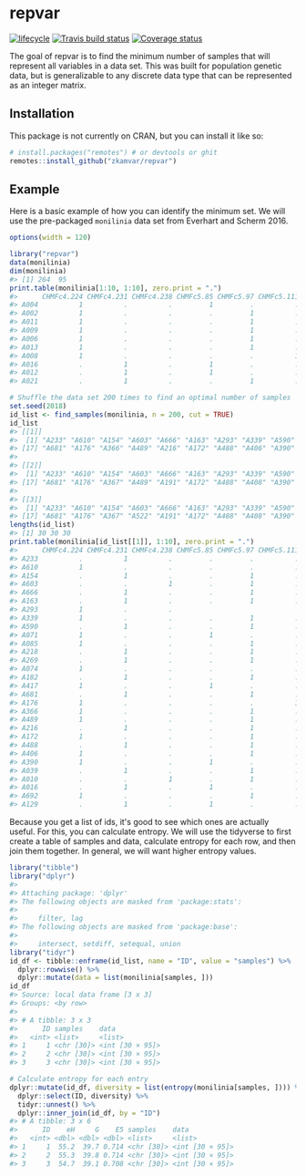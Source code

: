 
<!-- README.md is generated from README.Rmd. Please edit that file -->
repvar
======

[![lifecycle](https://img.shields.io/badge/lifecycle-experimental-orange.svg)](https://www.tidyverse.org/lifecycle/#experimental) [![Travis build status](https://travis-ci.org/zkamvar/repvar.svg?branch=master)](https://travis-ci.org/zkamvar/repvar) [![Coverage status](https://codecov.io/gh/zkamvar/repvar/branch/master/graph/badge.svg)](https://codecov.io/github/zkamvar/repvar?branch=master)

The goal of repvar is to find the minimum number of samples that will represent all variables in a data set. This was built for population genetic data, but is generalizable to any discrete data type that can be represented as an integer matrix.

Installation
------------

This package is not currently on CRAN, but you can install it like so:

``` r
# install.packages("remotes") # or devtools or ghit
remotes::install_github("zkamvar/repvar")
```

Example
-------

Here is a basic example of how you can identify the minimum set. We will use the pre-packaged `monilinia` data set from Everhart and Scherm 2016.

``` r
options(width = 120)

library("repvar")
data(monilinia)
dim(monilinia)
#> [1] 264  95
print.table(monilinia[1:10, 1:10], zero.print = ".")
#>      CHMFc4.224 CHMFc4.231 CHMFc4.238 CHMFc5.85 CHMFc5.97 CHMFc5.111 CHMFc5.105 CHMFc5.107 CHMFc5.113 CHMFc12.163
#> A004          1          .          .         1         .          .          .          .          .           1
#> A002          1          .          .         .         1          .          .          .          .           .
#> A011          1          .          .         .         1          .          .          .          .           .
#> A009          1          .          .         .         1          .          .          .          .           .
#> A006          1          .          .         .         1          .          .          .          .           .
#> A013          1          .          .         .         1          .          .          .          .           1
#> A008          1          .          .         .         .          1          .          .          .           1
#> A016          .          1          .         1         .          .          .          .          .           .
#> A012          .          1          .         1         .          .          .          .          .           1
#> A021          .          1          .         .         1          .          .          .          .           .

# Shuffle the data set 200 times to find an optimal number of samples
set.seed(2018)
id_list <- find_samples(monilinia, n = 200, cut = TRUE)
id_list
#> [[1]]
#>  [1] "A233" "A610" "A154" "A603" "A666" "A163" "A293" "A339" "A590" "A071" "A085" "A218" "A269" "A074" "A182" "A417"
#> [17] "A681" "A176" "A366" "A489" "A216" "A172" "A488" "A406" "A390" "A039" "A010" "A016" "A692" "A129"
#> 
#> [[2]]
#>  [1] "A233" "A610" "A154" "A603" "A666" "A163" "A293" "A339" "A590" "A071" "A085" "A218" "A269" "A074" "A182" "A417"
#> [17] "A681" "A176" "A367" "A489" "A191" "A172" "A488" "A408" "A390" "A404" "A387" "A016" "A692" "A571"
#> 
#> [[3]]
#>  [1] "A233" "A610" "A154" "A603" "A666" "A163" "A293" "A339" "A590" "A071" "A085" "A218" "A269" "A074" "A182" "A417"
#> [17] "A681" "A176" "A367" "A522" "A191" "A172" "A488" "A408" "A390" "A547" "A385" "A480" "A692" "A088"
lengths(id_list)
#> [1] 30 30 30
print.table(monilinia[id_list[[1]], 1:10], zero.print = ".")
#>      CHMFc4.224 CHMFc4.231 CHMFc4.238 CHMFc5.85 CHMFc5.97 CHMFc5.111 CHMFc5.105 CHMFc5.107 CHMFc5.113 CHMFc12.163
#> A233          .          1          .         .         .          .          .          1          .           1
#> A610          1          .          .         .         .          .          .          .          1           1
#> A154          .          1          .         .         1          .          .          .          .           1
#> A603          .          .          1         .         1          .          .          .          .           .
#> A666          .          1          .         .         1          .          .          .          .           .
#> A163          .          1          .         .         1          .          .          .          .           .
#> A293          1          .          .                                                                           .
#> A339          1          .          .         .         1          .          .          .          .           .
#> A590          .          1          .         .         1          .          .          .          .           1
#> A071          1          .          .         1         .          .          .          .          .           .
#> A085          1          .          .         .         1          .          .          .          .           1
#> A218          .          1          .         .         1          .          .          .          .           .
#> A269          .          1          .         .         1          .          .          .          .           1
#> A074          1          .          .         .         .          .          1          .          .           .
#> A182          .          1          .         .         1          .          .          .          .           .
#> A417          1          .          .         1         .          .          .          .          .           1
#> A681          .          1          .         .         1          .          .          .          .           1
#> A176          1          .          .         .         .          1          .          .          .           1
#> A366          1          .          .         .         1          .          .          .          .           .
#> A489          1          .          .         .         1          .          .          .          .           .
#> A216          .          1          .         .         1          .          .          .          .           .
#> A172          1          .          .         .         1          .          .          .          .           .
#> A488          .          1          .         .         1          .          .          .          .           1
#> A406          1          .          .         .         1          .          .          .          .           .
#> A390          1          .          .         1         .          .          .          .          .           1
#> A039          .          1          .         .         1          .          .          .          .           .
#> A010          .          .          1         .         1          .          .          .          .           .
#> A016          .          1          .         1         .          .          .          .          .           .
#> A692          1          .          .         .         1          .          .          .          .           1
#> A129          .          1          .         1         .          .          .          .          .           1
```

Because you get a list of ids, it's good to see which ones are actually useful. For this, you can calculate entropy. We will use the tidyverse to first create a table of samples and data, calculate entropy for each row, and then join them together. In general, we will want higher entropy values.

``` r
library("tibble")
library("dplyr")
#> 
#> Attaching package: 'dplyr'
#> The following objects are masked from 'package:stats':
#> 
#>     filter, lag
#> The following objects are masked from 'package:base':
#> 
#>     intersect, setdiff, setequal, union
library("tidyr")
id_df <- tibble::enframe(id_list, name = "ID", value = "samples") %>%
  dplyr::rowwise() %>%
  dplyr::mutate(data = list(monilinia[samples, ]))
id_df
#> Source: local data frame [3 x 3]
#> Groups: <by row>
#> 
#> # A tibble: 3 x 3
#>      ID samples    data           
#>   <int> <list>     <list>         
#> 1     1 <chr [30]> <int [30 × 95]>
#> 2     2 <chr [30]> <int [30 × 95]>
#> 3     3 <chr [30]> <int [30 × 95]>

# Calculate entropy for each entry
dplyr::mutate(id_df, diversity = list(entropy(monilinia[samples, ]))) %>%
  dplyr::select(ID, diversity) %>%
  tidyr::unnest() %>%
  dplyr::inner_join(id_df, by = "ID")
#> # A tibble: 3 x 6
#>      ID    eH     G    E5 samples    data           
#>   <int> <dbl> <dbl> <dbl> <list>     <list>         
#> 1     1  55.2  39.7 0.714 <chr [30]> <int [30 × 95]>
#> 2     2  55.3  39.8 0.714 <chr [30]> <int [30 × 95]>
#> 3     3  54.7  39.1 0.708 <chr [30]> <int [30 × 95]>
```
